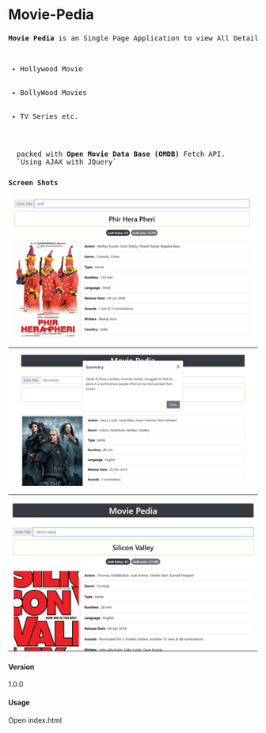 # Movie-Pedia

### 

<pre>
<strong>Movie Pedia</strong> is an Single Page Application to view All Details related to any :
<ul>
  <li>Hollywood Movie</li>
  <li>BollyWood Movies </li>
  <li>TV Series etc.</li>
</ul>
</pre>

<pre>
  packed with <strong>Open Movie Data Base (OMDB)</strong> Fetch API.
  `Using AJAX with JQuery`
</pre>

### `Screen Shots`


<img src="./Screen Shots/PHP.JPG">

---

<img src="./Screen Shots/TW.JPG">

---

<img src="./Screen Shots/SVJPG.JPG">



#### Version
1.0.0

#### Usage
Open index.html
